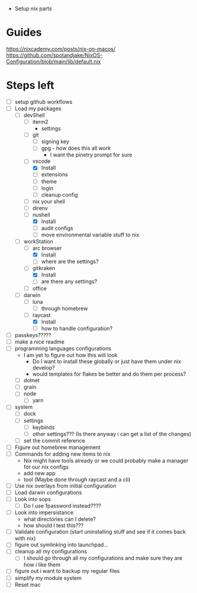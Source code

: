 - Setup nix parts

# Guides

https://nixcademy.com/posts/nix-on-macos/
https://github.com/spotandjake/NixOS-Configuration/blob/main/lib/default.nix

# Steps left

- [ ] setup github workflows
- [ ] Load my packages
  - [ ] devShell
    - [ ] iterm2
      - settings
    - [ ] git
      - [ ] signing key
      - [ ] gpg - how does this all work
        - I want the pinetry prompt for sure
    - [ ] vscode
      - [x] Install
      - [ ] extensions
      - [ ] theme
      - [ ] login
      - [ ] cleanup config
    - [ ] nix your shell
    - [ ] direnv
    - [ ] nushell
      - [x] Install
      - [ ] audit configs
      - [ ] move environmental variable stuff to nix
  - [ ] workStation
    - [ ] arc browser
      - [x] Install
      - [ ] where are the settings?
    - [ ] gitkraken
      - [x] Install
      - [ ] are there any settings?
    - [ ] office
  - [ ] darwin
    - [ ] luna
      - [ ] through homebrew
    - [ ] raycast
      - [x] Install
      - [ ] how to handle configuration?
- [ ] passkeys?????
- [ ] make a nice readme
- [ ] programming languages configurations
  - I am yet to figure out how this will look
    - Do I want to install these globally or just have them under nix develop?
    - would templates for flakes be better and do them per process?
  - [ ] dotnet
  - [ ] grain
  - [ ] node
    - [ ] yarn
- [ ] system
  - [ ] dock
  - [ ] settings
    - [ ] keybinds
    - [ ] other settings??? (Is there anyway i can get a list of the changes)
  - [ ] set the commit reference
- [ ] Figure out homebrew management
- [ ] Commands for adding new items to nix
  - Nix might have tools already or we could probably make a manager for our nix configs
  - add new app
  - tool (Maybe done through raycast and a cli)
- [ ] Use nix overlays from initial configuration
- [ ] Load darwin configurations
- [ ] Look into sops
  - [ ] Do I use 1password instead????
- [ ] Look into impersistance
  - what directories can I delete?
  - how should I test this???
- [ ] Validate configuration (start uninstalling stuff and see if it comes back with nix)
- [ ] figure out symlinking into launchpad...
- [ ] cleanup all my configurations
  - [ ] I should go through all my configurations and make sure they are how i like them
- [ ] figure out i want to backup my regular files
- [ ] simplify my module system
- [ ] Reset mac
